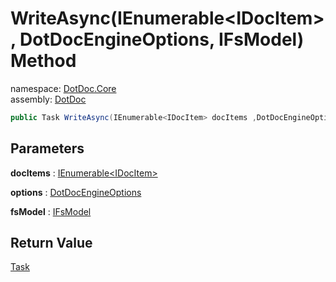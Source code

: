 ﻿# WriteAsync\(IEnumerable\<IDocItem\>, DotDocEngineOptions, IFsModel\) Method

namespace: [DotDoc\.Core](../../DotDoc.Core.md)<br />
assembly: [DotDoc](../../../DotDoc.md)



```csharp
public Task WriteAsync(IEnumerable<IDocItem> docItems ,DotDocEngineOptions options ,IFsModel fsModel);
```

## Parameters

__docItems__ : [IEnumerable\<IDocItem\>](https://docs.microsoft.com/dotnet/api/System.Collections.Generic.IEnumerable-1)



__options__ : [DotDocEngineOptions](../../../DotDoc/DotDoc.Core/DotDocEngineOptions.md)



__fsModel__ : [IFsModel](../../../DotDoc/DotDoc.Core.Write/IFsModel.md)



## Return Value

[Task](https://docs.microsoft.com/dotnet/api/System.Threading.Tasks.Task)



